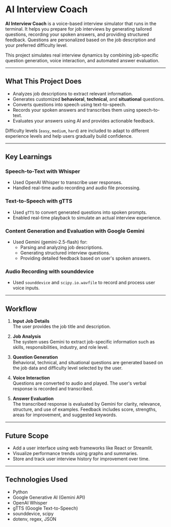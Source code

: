 # AI Interview Coach

**AI Interview Coach** is a voice-based interview simulator that runs in the terminal. It helps you prepare for job interviews by generating tailored questions, recording your spoken answers, and providing structured feedback. Questions are personalized based on the job description and your preferred difficulty level.

This project simulates real interview dynamics by combining job-specific question generation, voice interaction, and automated answer evaluation.

---

## What This Project Does

- Analyzes job descriptions to extract relevant information.
- Generates customized **behavioral**, **technical**, and **situational** questions.
- Converts questions into speech using text-to-speech.
- Records your spoken answers and transcribes them using speech-to-text.
- Evaluates your answers using AI and provides actionable feedback.

Difficulty levels (`easy`, `medium`, `hard`) are included to adapt to different experience levels and help users gradually build confidence.

---

## Key Learnings

### Speech-to-Text with Whisper
- Used OpenAI Whisper to transcribe user responses.
- Handled real-time audio recording and audio file processing.

### Text-to-Speech with gTTS
- Used `gTTS` to convert generated questions into spoken prompts.
- Enabled real-time playback to simulate an actual interview experience.

### Content Generation and Evaluation with Google Gemini
- Used Gemini (gemini-2.5-flash) for:
  - Parsing and analyzing job descriptions.
  - Generating structured interview questions.
  - Providing detailed feedback based on user's spoken answers.

### Audio Recording with sounddevice
- Used `sounddevice` and `scipy.io.wavfile` to record and process user voice inputs.

---

## Workflow

1. **Input Job Details**  
   The user provides the job title and description.

2. **Job Analysis**  
   The system uses Gemini to extract job-specific information such as skills, responsibilities, industry, and role level.

3. **Question Generation**  
   Behavioral, technical, and situational questions are generated based on the job data and difficulty level selected by the user.

4. **Voice Interaction**  
   Questions are converted to audio and played. The user's verbal response is recorded and transcribed.

5. **Answer Evaluation**  
   The transcribed response is evaluated by Gemini for clarity, relevance, structure, and use of examples. Feedback includes score, strengths, areas for improvement, and suggested keywords.

---

## Future Scope

- Add a user interface using web frameworks like React or Streamlit.
- Visualize performance trends using graphs and summaries.
- Store and track user interview history for improvement over time.

---

## Technologies Used

- Python
- Google Generative AI (Gemini API)
- OpenAI Whisper
- gTTS (Google Text-to-Speech)
- sounddevice, scipy
- dotenv, regex, JSON